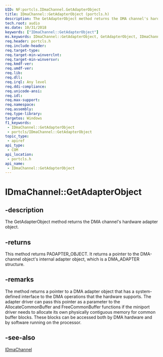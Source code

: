 ```yaml
---
UID: NF:portcls.IDmaChannel.GetAdapterObject
title: IDmaChannel::GetAdapterObject (portcls.h)
description: The GetAdapterObject method returns the DMA channel's hardware adapter object.
tech.root: audio
ms.date: 10/31/2018
keywords: ["IDmaChannel::GetAdapterObject"]
ms.keywords: IDmaChannel::GetAdapterObject, GetAdapterObject, IDmaChannel.GetAdapterObject, IDmaChannel::GetAdapterObject, IDmaChannel.GetAdapterObject
req.header: portcls.h
req.include-header: 
req.target-type: 
req.target-min-winverclnt: 
req.target-min-winversvr: 
req.kmdf-ver: 
req.umdf-ver: 
req.lib: 
req.dll: 
req.irql: Any level
req.ddi-compliance: 
req.unicode-ansi: 
req.idl: 
req.max-support: 
req.namespace: 
req.assembly: 
req.type-library: 
targetos: Windows
f1_keywords:
 - IDmaChannel::GetAdapterObject
 - portcls/IDmaChannel::GetAdapterObject
topic_type:
 - apiref
api_type:
 - COM
api_location:
 - portcls.h
api_name:
 - IDmaChannel::GetAdapterObject
---
```


# IDmaChannel::GetAdapterObject


## -description

The GetAdapterObject method returns the DMA channel's hardware adapter object.

## -returns

This method returns PADAPTER_OBJECT. It returns a pointer to the DMA-channel object's internal adapter object, which is a DMA_ADAPTER structure.

## -remarks

The method returns a pointer to a DMA adapter object that has a system-defined interface to the DMA operations that the hardware supports. The adapter driver can pass this pointer as a parameter to the AllocateCommonBuffer and FreeCommonBuffer functions if the miniport driver needs to allocate its own physically contiguous memory for common buffer blocks. These blocks can be accessed both by DMA hardware and by software running on the processor.

## -see-also

[IDmaChannel](nn-portcls-idmachannel.md)

